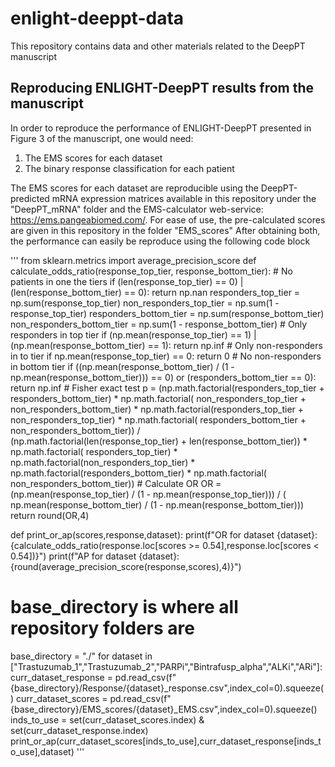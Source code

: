 # enlight-deeppt-data
This repository contains data and other materials related to the DeepPT manuscript
## Reproducing ENLIGHT-DeepPT results from the manuscript
In order to reproduce the performance of ENLIGHT-DeepPT presented in Figure 3 of the manuscript, one would need:
1) The EMS scores for each dataset
2) The binary response classification for each patient

The EMS scores for each dataset are reproducible using the DeepPT-predicted mRNA expression matrices available in this repository under the "DeepPT_mRNA" folder and the EMS-calculator web-service: https://ems.pangeabiomed.com/.
For ease of use, the pre-calculated scores are given in this repository in the folder "EMS_scores"
After obtaining both, the performance can easily be reproduce using the following code block 

'''
from sklearn.metrics import average_precision_score
def calculate_odds_ratio(response_top_tier, response_bottom_tier):
    # No patients in one the tiers
    if (len(response_top_tier) == 0) | (len(response_bottom_tier) == 0):
        return np.nan
    responders_top_tier = np.sum(response_top_tier)
    non_responders_top_tier = np.sum(1 - response_top_tier)
    responders_bottom_tier = np.sum(response_bottom_tier)
    non_responders_bottom_tier = np.sum(1 - response_bottom_tier)
    # Only responders in top tier
    if (np.mean(response_top_tier) == 1) | (np.mean(response_bottom_tier) == 1):
        return np.inf
    # Only non-responders in to tier
    if np.mean(response_top_tier) == 0:
        return 0
    # No non-responders in bottom tier
    if ((np.mean(response_bottom_tier) / (1 - np.mean(response_bottom_tier))) == 0) or (responders_bottom_tier == 0):
        return np.inf
    # Fisher exact test
    p = (np.math.factorial(responders_top_tier + responders_bottom_tier) * np.math.factorial(
        non_responders_top_tier + non_responders_bottom_tier) *
         np.math.factorial(responders_top_tier + non_responders_top_tier) * np.math.factorial(
                responders_bottom_tier + non_responders_bottom_tier)) / \
        (np.math.factorial(len(response_top_tier) + len(response_bottom_tier)) * np.math.factorial(
            responders_top_tier) *
         np.math.factorial(non_responders_top_tier) * np.math.factorial(responders_bottom_tier) * np.math.factorial(
                    non_responders_bottom_tier))
    # Calculate OR
    OR = (np.mean(response_top_tier) / (1 - np.mean(response_top_tier))) / (
                np.mean(response_bottom_tier) / (1 - np.mean(response_bottom_tier)))
    return round(OR,4)

def print_or_ap(scores,response,dataset):
    print(f"OR for dataset {dataset}: {calculate_odds_ratio(response.loc[scores >= 0.54],response.loc[scores < 0.54])}")
    print(f"AP for dataset {dataset}: {round(average_precision_score(response,scores),4)}")

# base_directory is where all repository folders are 
base_directory = "./"
for dataset in ["Trastuzumab_1","Trastuzumab_2","PARPi","Bintrafusp_alpha","ALKi","ARi"]:
    curr_dataset_response = pd.read_csv(f"{base_directory}/Response/{dataset}_response.csv",index_col=0).squeeze()
    curr_dataset_scores = pd.read_csv(f"{base_directory}/EMS_scores/{dataset}_EMS.csv",index_col=0).squeeze()
    inds_to_use = set(curr_dataset_scores.index) & set(curr_dataset_response.index)
    print_or_ap(curr_dataset_scores[inds_to_use],curr_dataset_response[inds_to_use],dataset)
'''
